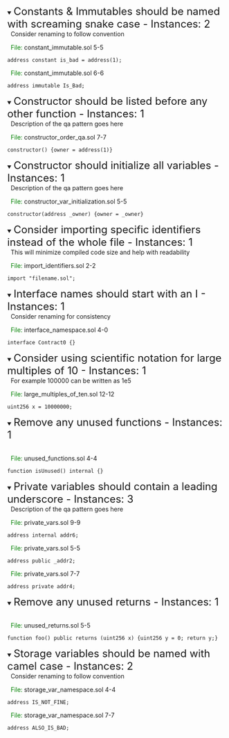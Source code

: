 
 <details open> 
 <summary> 
 <font size="5"> Constants & Immutables should be named with screaming snake case - Instances: 2 </font>
 </summary> 
 &nbsp; Consider renaming to follow convention 

 &nbsp;
 <span style="color: green;">File: </span> constant_immutable.sol 5-5 
 ```solidity 
 address constant is_bad = address(1); 
 ```
 &nbsp;
 <span style="color: green;">File: </span> constant_immutable.sol 6-6 
 ```solidity 
 address immutable Is_Bad; 
 ``` 
 </details>

 <details open> 
 <summary> 
 <font size="5"> Constructor should be listed before any other function - Instances: 1 </font>
 </summary> 
 &nbsp; Description of the qa pattern goes here 

 &nbsp;
 <span style="color: green;">File: </span> constructor_order_qa.sol 7-7 
 ```solidity 
 constructor() {owner = address(1)} 
 ``` 
 </details>

 <details open> 
 <summary> 
 <font size="5"> Constructor should initialize all variables - Instances: 1 </font>
 </summary> 
 &nbsp; Description of the qa pattern goes here 

 &nbsp;
 <span style="color: green;">File: </span> constructor_var_initialization.sol 5-5 
 ```solidity 
 constructor(address _owner) {owner = _owner} 
 ``` 
 </details>

 <details open> 
 <summary> 
 <font size="5"> Consider importing specific identifiers instead of the whole file - Instances: 1 </font>
 </summary> 
 &nbsp; This will minimize compiled code size and help with readability 

 &nbsp;
 <span style="color: green;">File: </span> import_identifiers.sol 2-2 
 ```solidity 
 import "filename.sol"; 
 ``` 
 </details>

 <details open> 
 <summary> 
 <font size="5"> Interface names should start with an I - Instances: 1 </font>
 </summary> 
 &nbsp; Consider renaming for consistency 

 &nbsp;
 <span style="color: green;">File: </span> interface_namespace.sol 4-0 
 ```solidity 
 interface Contract0 {} 
 ``` 
 </details>

 <details open> 
 <summary> 
 <font size="5"> Consider using scientific notation for large multiples of 10 - Instances: 1 </font>
 </summary> 
 &nbsp; For example 100000 can be written as 1e5 

 &nbsp;
 <span style="color: green;">File: </span> large_multiples_of_ten.sol 12-12 
 ```solidity 
 uint256 x = 10000000; 
 ``` 
 </details>

 <details open> 
 <summary> 
 <font size="5"> Remove any unused functions - Instances: 1 </font>
 </summary> 
 &nbsp;  

 &nbsp;
 <span style="color: green;">File: </span> unused_functions.sol 4-4 
 ```solidity 
 function isUnused() internal {} 
 ``` 
 </details>

 <details open> 
 <summary> 
 <font size="5"> Private variables should contain a leading underscore - Instances: 3 </font>
 </summary> 
 &nbsp; Description of the qa pattern goes here 

 &nbsp;
 <span style="color: green;">File: </span> private_vars.sol 9-9 
 ```solidity 
 address internal addr6; 
 ```
 &nbsp;
 <span style="color: green;">File: </span> private_vars.sol 5-5 
 ```solidity 
 address public _addr2; 
 ```
 &nbsp;
 <span style="color: green;">File: </span> private_vars.sol 7-7 
 ```solidity 
 address private addr4; 
 ``` 
 </details>

 <details open> 
 <summary> 
 <font size="5"> Remove any unused returns - Instances: 1 </font>
 </summary> 
 &nbsp;  

 &nbsp;
 <span style="color: green;">File: </span> unused_returns.sol 5-5 
 ```solidity 
 function foo() public returns (uint256 x) {uint256 y = 0; return y;} 
 ``` 
 </details>

 <details open> 
 <summary> 
 <font size="5"> Storage variables should be named with camel case - Instances: 2 </font>
 </summary> 
 &nbsp; Consider renaming to follow convention 

 &nbsp;
 <span style="color: green;">File: </span> storage_var_namespace.sol 4-4 
 ```solidity 
 address IS_NOT_FINE; 
 ```
 &nbsp;
 <span style="color: green;">File: </span> storage_var_namespace.sol 7-7 
 ```solidity 
 address ALSO_IS_BAD; 
 ``` 
 </details>
